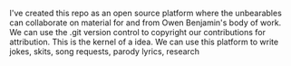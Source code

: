 I've created this repo as an open source platform where the unbearables can collaborate on material for and from Owen Benjamin's body of work. We can use the .git version control to copyright our contributions for attribution. This is the kernel of a idea. We can use this platform to write jokes, skits, song requests, parody lyrics, research
